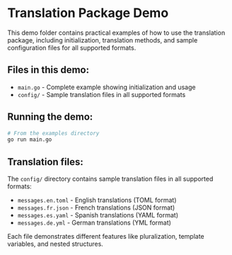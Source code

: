 # Translation Package Demo

This demo folder contains practical examples of how to use the translation package, including initialization,
translation methods, and sample configuration files for all supported formats.

## Files in this demo:

- `main.go` - Complete example showing initialization and usage
- `config/` - Sample translation files in all supported formats

## Running the demo:

```bash
# From the examples directory
go run main.go
```

## Translation files:

The `config/` directory contains sample translation files in all supported formats:

- `messages.en.toml` - English translations (TOML format)
- `messages.fr.json` - French translations (JSON format)
- `messages.es.yaml` - Spanish translations (YAML format)
- `messages.de.yml` - German translations (YML format)

Each file demonstrates different features like pluralization, template variables, and nested structures.
